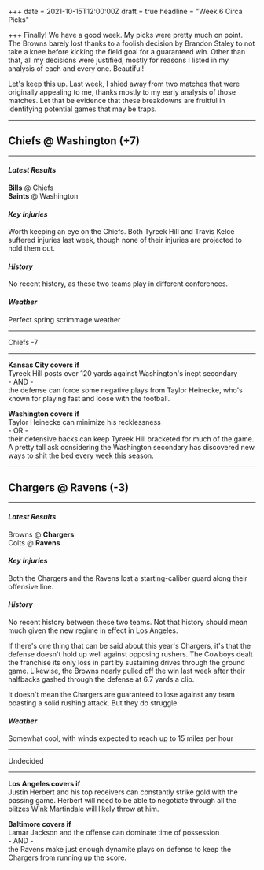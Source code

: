 +++
date = 2021-10-15T12:00:00Z
draft = true
headline = "Week 6 Circa Picks"

+++
Finally! We have a good week. My picks were pretty much on point. The Browns barely lost thanks to a foolish decision by Brandon Staley to not take a knee before kicking the field goal for a guaranteed win. Other than that, all my decisions were justified, mostly for reasons I listed in my analysis of each and every one. Beautiful!

Let's keep this up. Last week, I shied away from two matches that were originally appealing to me, thanks mostly to my early analysis of those matches. Let that be evidence that these breakdowns are fruitful in identifying potential games that may be traps.

***

## Chiefs @ Washington (+7)

***

#### _Latest Results_

**Bills** @ Chiefs  
**Saints** @ Washington

#### _Key Injuries_

Worth keeping an eye on the Chiefs. Both Tyreek Hill and Travis Kelce suffered injuries last week, though none of their injuries are projected to hold them out.

#### _History_

No recent history, as these two teams play in different conferences.

#### _Weather_

Perfect spring scrimmage weather

***

Chiefs -7

***

**Kansas City covers if**  
Tyreek Hill posts over 120 yards against Washington's inept secondary  
\- AND -  
the defense can force some negative plays from Taylor Heinecke, who's known for playing fast and loose with the football.

**Washington covers if**  
Taylor Heinecke can minimize his recklessness  
\- OR -  
their defensive backs can keep Tyreek Hill bracketed for much of the game. A pretty tall ask considering the Washington secondary has discovered new ways to shit the bed every week this season.

***

## Chargers @ Ravens (-3)

***

#### _Latest Results_

Browns @ **Chargers**  
Colts @ **Ravens**

#### _Key Injuries_

Both the Chargers and the Ravens lost a starting-caliber guard along their offensive line.

#### _History_

No recent history between these two teams. Not that history should mean much given the new regime in effect in Los Angeles.

If there's one thing that can be said about this year's Chargers, it's that the defense doesn't hold up well against opposing rushers. The Cowboys dealt the franchise its only loss in part by sustaining drives through the ground game. Likewise, the Browns nearly pulled off the win last week after their halfbacks gashed through the defense at 6.7 yards a clip.

It doesn't mean the Chargers are guaranteed to lose against any team boasting a solid rushing attack. But they do struggle.

#### _Weather_

Somewhat cool, with winds expected to reach up to 15 miles per hour

***

Undecided

***

**Los Angeles covers if**  
Justin Herbert and his top receivers can constantly strike gold with the passing game. Herbert will need to be able to negotiate through all the blitzes Wink Martindale will likely throw at him.

**Baltimore covers if**  
Lamar Jackson and the offense can dominate time of possession  
\- AND -  
the Ravens make just enough dynamite plays on defense to keep the Chargers from running up the score.